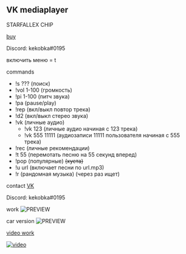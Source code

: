 ## VK mediaplayer

STARFALLEX CHIP

[buy](https://vk.com/kekobka)

Discord: kekobka#0195

включить меню = t

commands

* !s ??? (поиск)
* !vol 1-100 (громкость)
* !pi 1-100 (питч звука)
* !pa (pause/play)
* !rep (вкл/выкл повтор трека)
* !d2 (вкл/выкл стерео звука)
* !vk (личные аудио)
  * !vk 123 (личные аудио начиная с 123 трека)
  * !vk 555 11111 (аудиозаписи 11111 пользователя начиная с 555 трека)
* !rec (личные рекомендации)
* !t 55 (перемотать песню на 55 секунд вперед)
* !pop (популярные) ~~(хуета)~~
* !u url (включает песни по url.mp3)
* !r (рандомная музыка) (через раз ищет)

contact [VK](https://vk.com/kekobka)

Discord: kekobka#0195

work ![PREVIEW](https://i.imgur.com/0dOr04e.jpg)

car version ![PREVIEW](https://i.imgur.com/CatARRP.png)

[video work](https://youtu.be/yG7_IRG2aLE)

[![video](https://i.imgur.com/R7CSHUW.png)](https://youtu.be/yG7_IRG2aLE)
